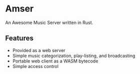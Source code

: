 # Amser

An Awesome Music Server written in Rust.

## Features

- Provided as a web server
- Simple music categorization, play-listing, and broadcasting
- Portable web client as a WASM bytecode
- Simple access control
